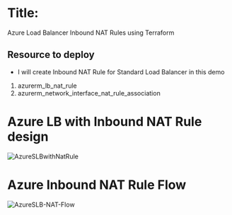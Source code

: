 # Title: 
Azure Load Balancer Inbound NAT Rules using Terraform

## Resource to deploy
- I will create Inbound NAT Rule for Standard Load Balancer in this demo
1. azurerm_lb_nat_rule
2. azurerm_network_interface_nat_rule_association

# Azure LB with Inbound NAT Rule design
![AzureSLBwithNatRule](https://user-images.githubusercontent.com/105049520/177058654-60e24da9-3f3b-4201-8440-30dedcefdeae.JPG)

# Azure Inbound NAT Rule Flow
![AzureSLB-NAT-Flow](https://user-images.githubusercontent.com/105049520/177058706-32de5f6e-f221-46c9-a202-798c76138fd8.JPG)
